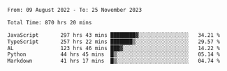 
<!--START_SECTION:waka-->

```txt
From: 09 August 2022 - To: 25 November 2023

Total Time: 870 hrs 20 mins

JavaScript       297 hrs 43 mins ████████▓░░░░░░░░░░░░░░░░   34.21 %
TypeScript       257 hrs 22 mins ███████▒░░░░░░░░░░░░░░░░░   29.57 %
AL               123 hrs 46 mins ███▓░░░░░░░░░░░░░░░░░░░░░   14.22 %
Python           44 hrs 45 mins  █▒░░░░░░░░░░░░░░░░░░░░░░░   05.14 %
Markdown         41 hrs 17 mins  █▒░░░░░░░░░░░░░░░░░░░░░░░   04.74 %
```

<!--END_SECTION:waka-->











